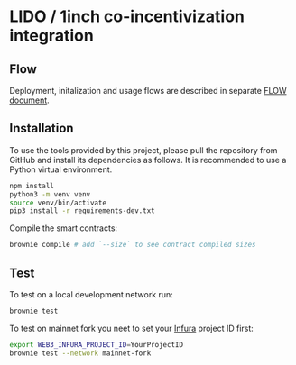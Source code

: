 # LIDO / 1inch co-incentivization integration

## Flow
Deployment, initalization and usage flows are described in separate [FLOW document](./FLOW.md).

## Installation
To use the tools provided by this project, please pull the repository from GitHub and install its dependencies as follows. It is recommended to use a Python virtual environment.
```bash
npm install
python3 -m venv venv
source venv/bin/activate
pip3 install -r requirements-dev.txt
```
Compile the smart contracts:
```bash
brownie compile # add `--size` to see contract compiled sizes
```

## Test
To test on a local development network run:
```bash
brownie test
```
To test on mainnet fork you neet to set your [Infura](https://infura.io/product/ethereum) project ID first:
```bash
export WEB3_INFURA_PROJECT_ID=YourProjectID
brownie test --network mainnet-fork
```
